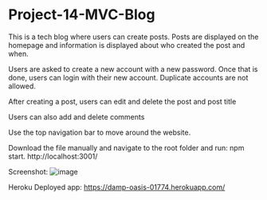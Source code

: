 # Project-14-MVC-Blog

This is a tech blog where users can create posts. Posts are displayed on the homepage and information is displayed about who created the post and when.

Users are asked to create a new account with a new password. Once that is done, users can login with their new account. Duplicate accounts are not allowed.

After creating a post, users can edit and delete the post and post title

Users can also add and delete comments

Use the top navigation bar to move around the website.

Download the file manually and navigate to the root folder and run: npm start. 
http://localhost:3001/

Screenshot: ![image](https://user-images.githubusercontent.com/85651950/134831464-2036d885-0fda-462d-a359-4c330cc42b79.png)


Heroku Deployed app: https://damp-oasis-01774.herokuapp.com/
